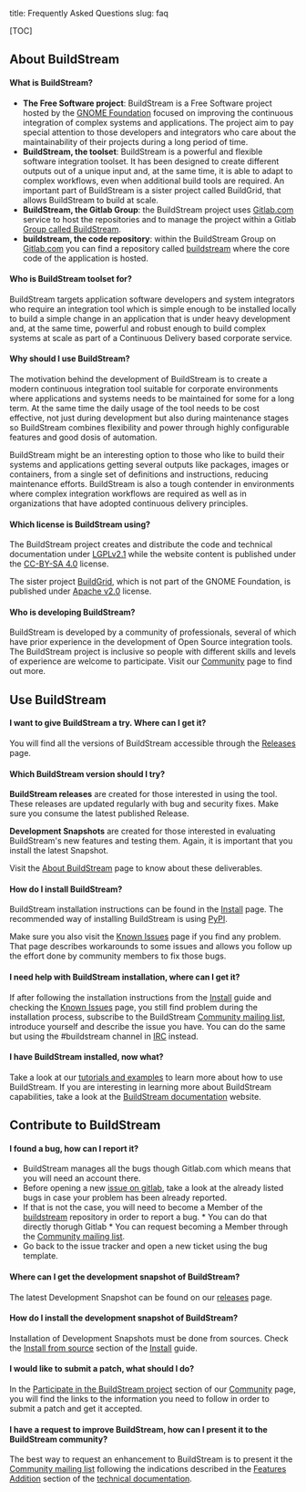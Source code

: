 title: Frequently Asked Questions
slug: faq

[TOC]

## About BuildStream

#### What is BuildStream?

* **The Free Software project**: BuildStream is a Free Software project hosted by the [GNOME Foundation] focused on improving the continuous integration of complex systems and applications. The project aim to pay special attention to those developers and integrators who care about the maintainability of their projects during a long period of time.
* **BuildStream, the toolset**: BuildStream is a powerful and flexible software integration toolset. It has been designed to create different outputs out of a unique input and, at the same time, it is able to adapt to complex workflows, even when additional build tools are required. An important part of BuildStream is a sister project called BuildGrid, that allows BuildStream to build at scale.
* **BuildStream, the Gitlab Group**: the BuildStream project uses [Gitlab.com] service to host the repositories and to manage the project within a Gitlab [Group called BuildStream].
* **buildstream, the code repository**: within the BuildStream Group on [Gitlab.com] you can find a repository called [buildstream] where the core code of the application is hosted.

#### Who is BuildStream toolset for?

BuildStream targets application software developers and system integrators who require an integration tool which is simple enough to be installed locally to build a simple change in an application that is under heavy development and, at the same time, powerful and robust enough to build complex systems at scale as part of a Continuous Delivery based corporate service.

#### Why should I use BuildStream?

The motivation behind the development of BuildStream is to create a modern continuous integration tool suitable for corporate environments where applications and systems needs to be maintained for some for a long term. At the same time the daily usage of the tool needs to be cost effective, not just during development but also during maintenance stages so BuildStream combines flexibility and power through highly configurable features and good dosis of automation.

BuildStream might be an interesting option to those who like to build their systems and applications getting several outputs like packages, images or containers, from a single set of definitions and instructions, reducing maintenance efforts. BuildStream is also a tough contender in environments where complex integration workflows are required as well as in organizations that have adopted continuous delivery principles.

#### Which license is BuildStream using?

The BuildStream project creates and distribute the code and technical documentation under [LGPLv2.1] while the website content is published under the [CC-BY-SA 4.0] license.

The sister project [BuildGrid], which is not part of the GNOME Foundation, is published under [Apache v2.0] license.

#### Who is developing BuildStream?

BuildStream is developed by a community of professionals, several of which have prior experience in the development of Open Source integration tools. The BuildStream project is inclusive so people with different skills and levels of experience are welcome to participate. Visit our [Community] page to find out more.

## Use BuildStream

#### I want to give BuildStream a try. Where can I get it?

You will find all the versions of BuildStream accessible through the [Releases] page.

#### Which BuildStream version should I try?

**BuildStream releases** are created for those interested in using the tool. These releases are updated regularly with bug and security fixes. Make sure you consume the latest published Release.

**Development Snapshots** are created for those interested in evaluating BuildStream's new features and testing them. Again, it is important that you install the latest Snapshot.

Visit the [About BuildStream] page to know about these deliverables.

#### How do I install BuildStream?

BuildStream installation instructions can be found in the [Install] page. The recommended way of installing BuildStream is using [PyPI].

Make sure you also visit the [Known Issues] page if you find any problem. That page describes workarounds to some issues and allows you follow up the effort done by community members to fix those bugs.

#### I need help with BuildStream installation, where can I get it?

If after following the installation instructions from the [Install] guide and checking the [Known Issues] page, you still find problem during the installation process, subscribe to the BuildStream [Community mailing list], introduce yourself and describe the issue you have. You can do the same but using the #buildstream channel in [IRC] instead.

#### I have BuildStream installed, now what?

Take a look at our [tutorials and examples] to learn more about how to use BuildStream. If you are interesting in learning more about BuildStream capabilities, take a look at the [BuildStream documentation] website.

## Contribute to BuildStream

#### I found a bug, how can I report it?

* BuildStream manages all the bugs though Gitlab.com which means that you will need an account there.
* Before opening a new [issue on gitlab], take a look at the already listed bugs in case your problem has been already reported.
* If that is not the case, you will need to become a Member of the [buildstream] repository in order to report a bug.
      * You can do that directly thorugh Gitlab
      * You can request becoming a Member through the [Community mailing list].
* Go back to the issue tracker and open a new ticket using the bug template.

#### Where can I get the development snapshot of BuildStream?

The latest Development Snapshot can be found on our [releases] page.

#### How do I install the development snapshot of BuildStream?

Installation of Development Snapshots must be done from sources. Check the [Install from source] section of the [Install] guide.

#### I would like to submit a patch, what should I do?

In the [Participate in the BuildStream project] section of our [Community] page, you will find the links to the information you need to follow in order to submit a patch and get it accepted.

#### I have a request to improve BuildStream, how can I present it to the BuildStream community?

The best way to request an enhancement to BuildStream is to present it the [Community mailing list] following the indications described in the [Features Addition] section of the [technical documentation].

[GNOME Foundation]: https://www.gnome.org/foundation/
[Gitlab.com]: https://gitlab.com
[Group called BuildStream]: https://gitlab.com/BuildStream
[buildstream]: https://gitlab.com/BuildStream/buildstream
[LGPLv2.1]: https://gitlab.com/BuildStream/buildstream/blob/master/COPYING
[CC-BY-SA 4.0]: https://creativecommons.org/licenses/by-sa/4.0/
[BuildGrid]: https://gitlab.com/BuildGrid/buildgrid
[Apache v2.0]: https://gitlab.com/BuildGrid/buildgrid/blob/master/LICENSE
[Community]: {filename}community.md
[Releases]: {filename}releases.md
[About BuildStream]: {filename}about.md
[Install]: {filename}installation.md
[PyPI]: {filename}source_installation.md#install_pypi
[Known Issues]: {filename}known_issues.md
[Community mailing list]: https://mail.gnome.org/mailman/listinfo/buildstream-list
[IRC]: irc://irc.gnome.org/#buildstream
[BuildStream documentation]: https://docs.buildstream.build/
[tutorials and examples]: https://buildstream.gitlab.io/buildstream/main_using.html
[issue on gitlab]: https://gitlab.com/BuildStream/buildstream/issues/new
[Install from source]: {filename}installation.md#install_from_source
[Participate in the BuildStream project]: {filename}community.md#participate-in-the-buildstream-project
[Features Addition]: https://buildstream.gitlab.io/buildstream/HACKING.html#feature-additions
[technical documentation]: https://buildstream.gitlab.io/buildstream/index.html
